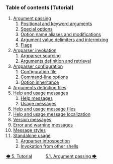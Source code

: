 <!--
###############################################################################
#                                                                             #
# Copyright 2025 Simon Brandt                                                 #
#                                                                             #
# Licensed under the Apache License, Version 2.0 (the "License");             #
# you may not use this file except in compliance with the License.            #
# You may obtain a copy of the License at                                     #
#                                                                             #
#     http://www.apache.org/licenses/LICENSE-2.0                              #
#                                                                             #
# Unless required by applicable law or agreed to in writing, software         #
# distributed under the License is distributed on an "AS IS" BASIS,           #
# WITHOUT WARRANTIES OR CONDITIONS OF ANY KIND, either express or implied.    #
# See the License for the specific language governing permissions and         #
# limitations under the License.                                              #
#                                                                             #
###############################################################################
-->

<!-- <toc title="Table of contents (Tutorial)"> -->
### Table of contents (Tutorial)

1. [Argument passing](argument_passing.md#51-argument-passing)
   1. [Positional and keyword arguments](argument_passing.md#511-positional-and-keyword-arguments)
   1. [Special options](argument_passing.md#512-special-options)
   1. [Option name aliases and modifications](argument_passing.md#513-option-name-aliases-and-modifications)
   1. [Argument value delimiters and intermixing](argument_passing.md#514-argument-value-delimiters-and-intermixing)
   1. [Flags](argument_passing.md#515-flags)
1. [Argparser invokation](argparser_invokation.md#52-argparser-invokation)
   1. [Argparser sourcing](argparser_invokation.md#521-argparser-sourcing)
   1. [Arguments definition and retrieval](argparser_invokation.md#522-arguments-definition-and-retrieval)
1. [Argparser configuration](argparser_configuration.md#53-argparser-configuration)
   1. [Configuration file](argparser_configuration.md#531-configuration-file)
   1. [Command-line options](argparser_configuration.md#532-command-line-options)
   1. [Option inheritance](argparser_configuration.md#533-option-inheritance)
1. [Arguments definition files](arguments_definition_files.md#54-arguments-definition-files)
1. [Help and usage messages](help_and_usage_messages.md#55-help-and-usage-messages)
   1. [Help messages](help_and_usage_messages.md#551-help-messages)
   1. [Usage messages](help_and_usage_messages.md#552-usage-messages)
1. [Help and usage message files](help_and_usage_message_files.md#56-help-and-usage-message-files)
1. [Help and usage message localization](help_and_usage_message_localization.md#57-help-and-usage-message-localization)
1. [Version messages](version_messages.md#58-version-messages)
1. [Error and warning messages](error_and_warning_messages.md#59-error-and-warning-messages)
1. [Message styles](message_styles.md#510-message-styles)
1. [Standalone usage](standalone_usage.md#511-standalone-usage)
   1. [Argparser introspection](standalone_usage.md#5111-argparser-introspection)
   1. [Invokation from other shells](standalone_usage.md#5112-invokation-from-other-shells)
<!-- </toc> -->

[&#129092;&nbsp;5. Tutorial](introduction.md)
&nbsp;&nbsp;&nbsp;&nbsp;&nbsp;&nbsp;&nbsp;&nbsp;&nbsp;&nbsp;[5.1. Argument passing&nbsp;&#129094;](argument_passing.md)
